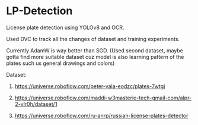 # LP-Detection
License plate detection using YOLOv8 and OCR.

Used DVC to track all the changes of dataset and training experiments.

Currently AdamW is way better than SGD. (Used second dataset, maybe gotta find more suitable dataset cuz model is also learning pattern of the plates such us general drawings and colors)

Dataset:
1. https://universe.roboflow.com/peter-vala-eodzc/plates-7wtgj

2. https://universe.roboflow.com/maddi-w3masterio-tech-gmail-com/alpr-2-vlr0h/dataset/1

3. https://universe.roboflow.com/ru-anrp/russian-license-plates-detector
